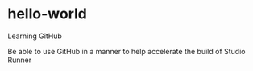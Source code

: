 # hello-world
Learning GitHub

Be able to use GitHub in a manner to help accelerate the build of Studio Runner
